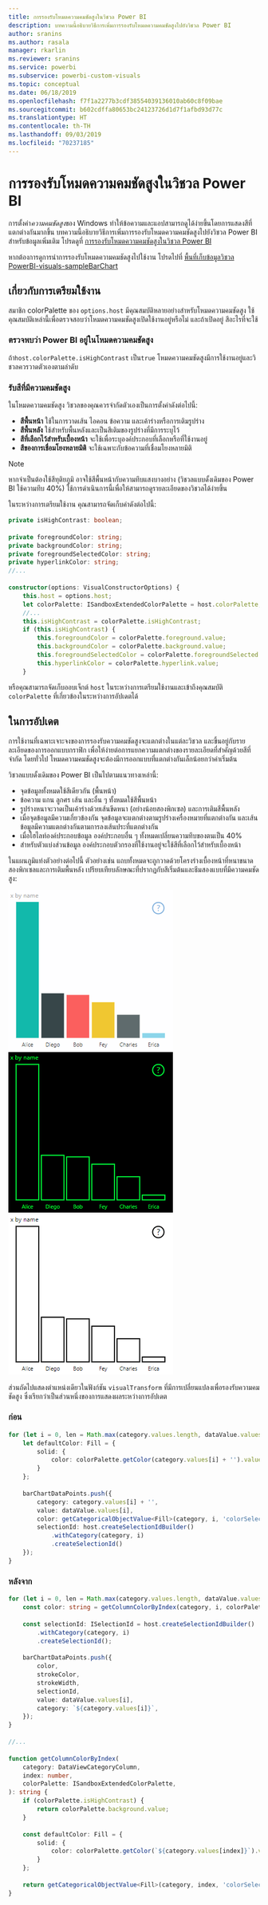 ```yaml
---
title: การรองรับโหมดความคมชัดสูงในวิชวล Power BI
description: บทความนี้อธิบายวิธีการเพิ่มการรองรับโหมดความคมชัดสูงไปยังวิชวล Power BI
author: sranins
ms.author: rasala
manager: rkarlin
ms.reviewer: sranins
ms.service: powerbi
ms.subservice: powerbi-custom-visuals
ms.topic: conceptual
ms.date: 06/18/2019
ms.openlocfilehash: f7f1a2277b3cdf38554039136010ab60c8f09bae
ms.sourcegitcommit: b602cdffa80653bc24123726d1d7f1afbd93d77c
ms.translationtype: HT
ms.contentlocale: th-TH
ms.lasthandoff: 09/03/2019
ms.locfileid: "70237185"
---
```

# <a name="high-contrast-mode-support-in-power-bi-visuals"></a>การรองรับโหมดความคมชัดสูงในวิชวล Power BI

การตั้งค่า*ความคมชัดสูง*ของ Windows ทำให้ข้อความและแอปสามารถดูได้ง่ายขึ้นโดยการแสดงสีที่แตกต่างกันมากขึ้น บทความนี้อธิบายวิธีการเพิ่มการรองรับโหมดความคมชัดสูงไปยังวิชวล Power BI สำหรับข้อมูลเพิ่มเติม โปรดดูที่ [การรองรับโหมดความคมชัดสูงในวิชวล Power BI](https://powerbi.microsoft.com/blog/power-bi-desktop-june-2018-feature-summary/#highContrast)

หากต้องการดูการนำการรองรับโหมดความคมชัดสูงไปใช้งาน โปรดไปที่ [พื้นที่เก็บข้อมูลวิชวล PowerBI-visuals-sampleBarChart](https://github.com/Microsoft/PowerBI-visuals-sampleBarChart/commit/61011c82b66ca0d3321868f1d089c65101ca42e6)

## <a name="on-initialization"></a>เกี่ยวกับการเตรียมใช้งาน

สมาชิก colorPalette ของ `options.host` มีคุณสมบัติหลายอย่างสำหรับโหมดความคมชัดสูง ใช้คุณสมบัติเหล่านี้เพื่อตรวจสอบว่าโหมดความคมชัดสูงเปิดใช้งานอยู่หรือไม่ และถ้าเปิดอยู่ สีอะไรที่จะใช้

### <a name="detect-that-power-bi-is-in-high-contrast-mode"></a>ตรวจพบว่า Power BI อยู่ในโหมดความคมชัดสูง

ถ้า`host.colorPalette.isHighContrast` เป็น`true` โหมดความคมชัดสูงมีการใช้งานอยู่และวิชวลควรวาดตัวเองตามลำดับ

### <a name="get-high-contrast-colors"></a>รับสีที่มีความคมชัดสูง

ในโหมดความคมชัดสูง วิชวลของคุณควรจำกัดตัวเองเป็นการตั้งค่าดังต่อไปนี้:

* **สีพื้นหน้า** ใช้ในการวาดเส้น ไอคอน ข้อความ และเค้าร่างหรือการเติมรูปร่าง
* **สีพื้นหลัง** ใช้สำหรับพื้นหลังและเป็นสีเติมของรูปร่างที่มีการระบุไว้
* **สีที่เลือกไว้สำหรับเบื้องหน้า**  จะใช้เพื่อระบุองค์ประกอบที่เลือกหรือที่ใช้งานอยู่
* **สีของการเชื่อมโยงหลายมิติ** จะใช้เฉพาะกับข้อความที่เชื่อมโยงหลายมิติ

> [!NOTE]
> หากจำเป็นต้องใช้สีทุติยภูมิ อาจใช้สีพื้นหน้ากับความทึบแสงบางอย่าง (วิชวลแบบดั้งเดิมของ Power BI ใช้ความทึบ 40%) ใช้การดำเนินการนี้เพื่อให้สามารถดูรายละเอียดของวิชวลได้ง่ายขึ้น

ในระหว่างการเตรียมใช้งาน คุณสามารถจัดเก็บค่าดังต่อไปนี้:

```typescript
private isHighContrast: boolean;

private foregroundColor: string;
private backgroundColor: string;
private foregroundSelectedColor: string;
private hyperlinkColor: string;
//...

constructor(options: VisualConstructorOptions) {
    this.host = options.host;
    let colorPalette: ISandboxExtendedColorPalette = host.colorPalette;
    //...
    this.isHighContrast = colorPalette.isHighContrast;
    if (this.isHighContrast) {
        this.foregroundColor = colorPalette.foreground.value;
        this.backgroundColor = colorPalette.background.value;
        this.foregroundSelectedColor = colorPalette.foregroundSelected.value;
        this.hyperlinkColor = colorPalette.hyperlink.value;
    }
```

หรือคุณสามารถจัดเก็บออบเจ็กต์ `host` ในระหว่างการเตรียมใช้งานและเข้าถึงคุณสมบัติ `colorPalette` ที่เกี่ยวข้องในระหว่างการอัปเดตได้

## <a name="on-update"></a>ในการอัปเดต

การใช้งานที่เฉพาะเจาะจงของการรองรับความคมชัดสูงจะแตกต่างในแต่ละวิชวล และขึ้นอยู่กับรายละเอียดของการออกแบบกราฟิก เพื่อให้ง่ายต่อการแยกความแตกต่างของรายละเอียดที่สำคัญด้วยสีที่จำกัด โดยทั่วไป โหมดความคมชัดสูงจะต้องมีการออกแบบที่แตกต่างกันเล็กน้อยกว่าค่าเริ่มต้น

วิชวลแบบดั้งเดิมของ Power BI เป็นไปตามแนวทางเหล่านี้:

* จุดข้อมูลทั้งหมดใช้สีเดียวกัน (พื้นหน้า)
* ข้อความ แกน ลูกศร เส้น และอื่น ๆ ทั้งหมดใช้สีพื้นหน้า
* รูปร่างหนาจะวาดเป็นเค้าร่างด้วยเส้นขีดหนา (อย่างน้อยสองพิกเซล) และการเติมสีพื้นหลัง
* เมื่อจุดข้อมูลมีความเกี่ยวข้องกัน จุดข้อมูลจะแตกต่างตามรูปร่างเครื่องหมายที่แตกต่างกัน และเส้นข้อมูลมีความแตกต่างกันตามการลงเส้นประที่แตกต่างกัน
* เมื่อไฮไลท์องค์ประกอบข้อมูล องค์ประกอบอื่น ๆ ทั้งหมดเปลี่ยนความทึบของตนเป็น 40%
* สำหรับตัวแบ่งส่วนข้อมูล องค์ประกอบตัวกรองที่ใช้งานอยู่จะใช้สีที่เลือกไว้สำหรับเบื้องหน้า

ในแผนภูมิแท่งตัวอย่างต่อไปนี้ ตัวอย่างเช่น แถบทั้งหมดจะถูกวาดด้วยโครงร่างเบื้องหน้าที่หนาขนาดสองพิกเซลและการเติมพื้นหลัง เปรียบเทียบลักษณะที่ปรากฏกับสีเริ่มต้นและธีมสองแบบที่มีความคมชัดสูง:

![แผนภูมิแท่งตัวอย่างโดยใช้สีมาตรฐาน ](./media/hc-samplebarchart-standard.png)
![ แผนภูมิแท่งตัวอย่างโดยใช้ธีมสี *Dark #2* ](./media/hc-samplebarchart-dark2.png)
![แผนภูมิแท่งสีตัวอย่างโดยใช้ธีมสี *White*](./media/hc-samplebarchart-white.png)

ส่วนถัดไปแสดงตำแหน่งเดียวในฟังก์ชัน `visualTransform` ที่มีการเปลี่ยนแปลงเพื่อรองรับความคมชัดสูง ซึ่งเรียกว่าเป็นส่วนหนึ่งของการแสดงผลระหว่างการอัปเดต

### <a name="before"></a>ก่อน

```typescript
for (let i = 0, len = Math.max(category.values.length, dataValue.values.length); i < len; i++) {
    let defaultColor: Fill = {
        solid: {
            color: colorPalette.getColor(category.values[i] + '').value
        }
    };

    barChartDataPoints.push({
        category: category.values[i] + '',
        value: dataValue.values[i],
        color: getCategoricalObjectValue<Fill>(category, i, 'colorSelector', 'fill', defaultColor).solid.color,
        selectionId: host.createSelectionIdBuilder()
            .withCategory(category, i)
            .createSelectionId()
    });
}
```

### <a name="after"></a>หลังจาก

```typescript
for (let i = 0, len = Math.max(category.values.length, dataValue.values.length); i < len; i++) {
    const color: string = getColumnColorByIndex(category, i, colorPalette);

    const selectionId: ISelectionId = host.createSelectionIdBuilder()
        .withCategory(category, i)
        .createSelectionId();

    barChartDataPoints.push({
        color,
        strokeColor,
        strokeWidth,
        selectionId,
        value: dataValue.values[i],
        category: `${category.values[i]}`,
    });
}

//...

function getColumnColorByIndex(
    category: DataViewCategoryColumn,
    index: number,
    colorPalette: ISandboxExtendedColorPalette,
): string {
    if (colorPalette.isHighContrast) {
        return colorPalette.background.value;
    }

    const defaultColor: Fill = {
        solid: {
            color: colorPalette.getColor(`${category.values[index]}`).value,
        }
    };

    return getCategoricalObjectValue<Fill>(category, index, 'colorSelector', 'fill', defaultColor).solid.color;
}
```
